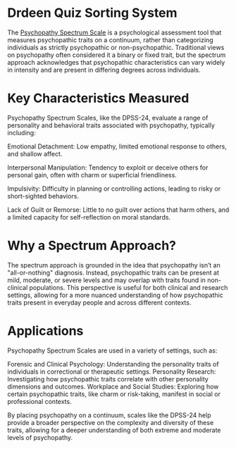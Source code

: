 # Drdeen Quiz Sorting System 
The <a href="https://drdeenz.com/psychopathy-spectrum-test/">Psychopathy Spectrum Scale</a> is a psychological assessment tool that measures psychopathic traits on a continuum, rather than categorizing individuals as strictly psychopathic or non-psychopathic. Traditional views on psychopathy often considered it a binary or fixed trait, but the spectrum approach acknowledges that psychopathic characteristics can vary widely in intensity and are present in differing degrees across individuals.

# Key Characteristics Measured
Psychopathy Spectrum Scales, like the DPSS-24, evaluate a range of personality and behavioral traits associated with psychopathy, typically including:

Emotional Detachment: Low empathy, limited emotional response to others, and shallow affect.

Interpersonal Manipulation: Tendency to exploit or deceive others for personal gain, often with charm or superficial friendliness.

Impulsivity: Difficulty in planning or controlling actions, leading to risky or short-sighted behaviors.

Lack of Guilt or Remorse: Little to no guilt over actions that harm others, and a limited capacity for self-reflection on moral standards.

# Why a Spectrum Approach?
The spectrum approach is grounded in the idea that psychopathy isn’t an "all-or-nothing" diagnosis. Instead, psychopathic traits can be present at mild, moderate, or severe levels and may overlap with traits found in non-clinical populations. This perspective is useful for both clinical and research settings, allowing for a more nuanced understanding of how psychopathic traits present in everyday people and across different contexts.

# Applications

Psychopathy Spectrum Scales are used in a variety of settings, such as:

Forensic and Clinical Psychology: Understanding the personality traits of individuals in correctional or therapeutic settings.
Personality Research: Investigating how psychopathic traits correlate with other personality dimensions and outcomes.
Workplace and Social Studies: Exploring how certain psychopathic traits, like charm or risk-taking, manifest in social or professional contexts.

By placing psychopathy on a continuum, scales like the DPSS-24 help provide a broader perspective on the complexity and diversity of these traits, allowing for a deeper understanding of both extreme and moderate levels of psychopathy.
